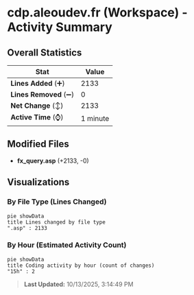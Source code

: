 # cdp.aleoudev.fr (Workspace) - Activity Summary 

## Overall Statistics

| Stat                   | Value                                                             |
| ---------------------- | ----------------------------------------------------------------- |
| **Lines Added** (➕)   | 2133                                          |
| **Lines Removed** (➖) | 0                                        |
| **Net Change** (↕)    | 2133                |
| **Active Time** (⌚)   | 1 minute |


## Modified Files
- **fx_query.asp** (+2133, -0)

## Visualizations

### By File Type (Lines Changed)

```mermaid
pie showData
title Lines changed by file type
".asp" : 2133
```

### By Hour (Estimated Activity Count)

```mermaid
pie showData
title Coding activity by hour (count of changes)
"15h" : 2
```


> **Last Updated:** 10/13/2025, 3:14:49 PM
